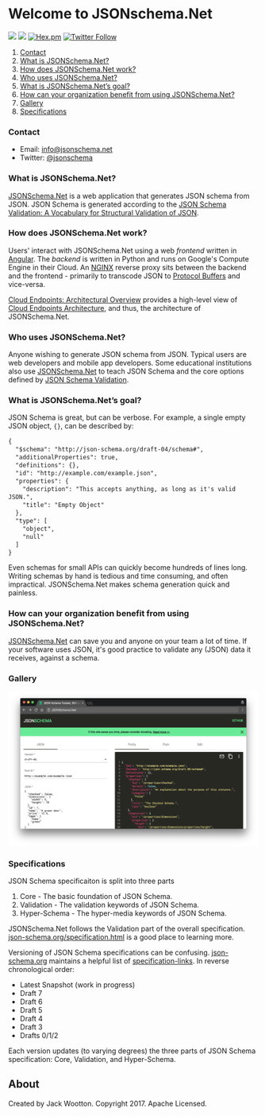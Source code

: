 # Welcome to JSONschema.Net

[<img src="https://us-central1-json-schema.cloudfunctions.net/weekly-users">](https://us-central1-json-schema.cloudfunctions.net/weekly-users)
[<img src="https://img.shields.io/badge/donate-paypal-brightgreen.svg">](https://www.paypal.com/cgi-bin/webscr?cmd=_s-xclick&hosted_button_id=YDKCU75EK795U)
[![Hex.pm](https://img.shields.io/hexpm/l/plug.svg)]()
[![Twitter Follow](https://img.shields.io/twitter/follow/espadrine.svg?style=social&label=Follow)](https://twitter.com/jsonschema)

1.  [Contact](#contact)
2.  [What is JSONSchema.Net?](#what-is-jsonschemanet)
3.  [How does JSONSchema.Net work?](#how-does-jsonschemanet-work)
4.  [Who uses JSONSchema.Net?](#who-uses-jsonschemanet)
5.  [What is JSONSchema.Net’s goal?](#what-is-jsonschemanets-goal)
6.  [How can your organization benefit from using JSONSchema.Net?](#how-can-your-organization-benefit-from-using-jsonschemanet)
7.  [Gallery](#gallery)
8.  [Specifications](#specifications)

### Contact

- Email: info@jsonschema.net
- Twitter: [@jsonschema](https://twitter.com/jsonschema)

### What is JSONSchema.Net?

[JSONSchema.Net](https://www.jsonschema.net) is a web application that generates JSON schema from JSON. JSON Schema is generated according to
the [JSON Schema Validation: A Vocabulary for Structural Validation of JSON](http://json-schema.org/latest/json-schema-validation.html).

### How does JSONSchema.Net work?

Users' interact with JSONSchema.Net using a web _frontend_ written in [Angular](https://angular.io). The _backend_ is written in Python and runs on Google's Compute Engine in their Cloud. An [NGINX](https://www.nginx.com/resources/wiki/) reverse proxy sits between the backend and the frontend - primarily to transcode JSON to [Protocol Buffers](https://developers.google.com/protocol-buffers/) and vice-versa.

[Cloud Endpoints: Architectural Overview](https://cloud.google.com/endpoints/docs/grpc/architecture-overview) provides a high-level view of [Cloud Endpoints Architecture](https://cloud.google.com/endpoints/docs/grpc/architecture-overview#cloud_endpoints_architecture), and thus, the architecture of JSONSchema.Net.

### Who uses JSONSchema.Net?

Anyone wishing to generate JSON schema from JSON. Typical users are web developers and mobile app developers. Some educational institutions also use [JSONSchema.Net](https://www.jsonschema.net) to teach JSON Schema and the core options defined by [JSON Schema Validation](http://json-schema.org/latest/json-schema-validation.html).

### What is JSONSchema.Net’s goal?

JSON Schema is great, but can be verbose. For example, a single empty JSON object, `{}`, can be described by:

```
{
  "$schema": "http://json-schema.org/draft-04/schema#",
  "additionalProperties": true,
  "definitions": {},
  "id": "http://example.com/example.json",
  "properties": {
    "description": "This accepts anything, as long as it's valid JSON.",
    "title": "Empty Object"
  },
  "type": [
    "object",
    "null"
  ]
}
```

Even schemas for small APIs can quickly become hundreds of lines long. Writing schemas by hand is tedious and time consuming, and often impractical. JSONSchema.Net makes schema generation quick and painless.

### How can your organization benefit from using JSONSchema.Net?

[JSONSchema.Net](https://www.jsonschema.net) can save you and anyone on your team a lot of time. If your software uses JSON, it's good practice to validate any (JSON) data it receives, against a schema.

### Gallery

![JSON Schema](media/1.png?raw=true 'JSON Schema')

### Specifications

JSON Schema specificaiton is split into three parts

1.  Core - The basic foundation of JSON Schema.
2.  Validation - The validation keywords of JSON Schema.
3.  Hyper-Schema - The hyper-media keywords of JSON Schema.

JSONSchema.Net follows the Validation part of the overall specification. [json-schema.org/specification.html](http://json-schema.org/specification.html) is a good place to learning more.

Versioning of JSON Schema specifications can be confusing. [json-schema.org](http://json-schema.org) maintains a helpful list of [specification-links](http://json-schema.org/specification-links.html). In reverse chronological order:

- Latest Snapshot (work in progress)
- Draft 7
- Draft 6
- Draft 5
- Draft 4
- Draft 3
- Drafts 0/1/2

Each version updates (to varying degrees) the three parts of JSON Schema specification: Core, Validation, and Hyper-Schema.

## About

Created by Jack Wootton. Copyright 2017. Apache Licensed.
